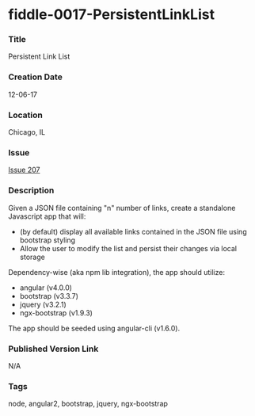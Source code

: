 fiddle-0017-PersistentLinkList
======


### Title

Persistent Link List


### Creation Date

12-06-17


### Location

Chicago, IL


### Issue

[Issue 207](https://github.com/bradyhouse/house/issues/207)


### Description

Given a JSON file containing "n" number of links, create a standalone Javascript app that will:
 
 * (by default) display all available links contained in the JSON file using bootstrap styling
 * Allow the user to modify the list and persist their changes via local storage

Dependency-wise (aka npm lib integration), the app should utilize:

 * angular (v4.0.0)
 * bootstrap (v3.3.7)
 * jquery (v3.2.1)
 * ngx-bootstrap (v1.9.3)

The app should be seeded using angular-cli (v1.6.0).


### Published Version Link

N/A


### Tags

node, angular2, bootstrap, jquery, ngx-bootstrap
